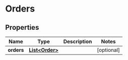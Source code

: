 
# Orders

## Properties
Name | Type | Description | Notes
------------ | ------------- | ------------- | -------------
**orders** | [**List&lt;Order&gt;**](Order.md) |  |  [optional]



